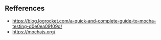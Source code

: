 ## Refferences

- https://blog.logrocket.com/a-quick-and-complete-guide-to-mocha-testing-d0e0ea09f09d/
- https://mochajs.org/
